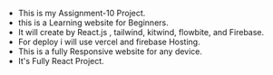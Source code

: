 * This is my Assignment-10 Project.
* this is a Learning website for Beginners.
* It will create by React.js , tailwind, kitwind, flowbite, and Firebase.
* For deploy i will use vercel and firebase Hosting.
* This is a fully Responsive website for any device.
* It's Fully React Project.